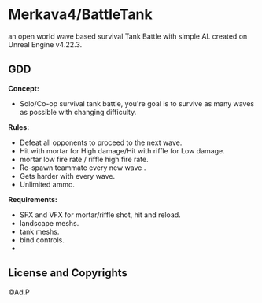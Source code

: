 # Merkava4/BattleTank
an open world wave based survival Tank Battle with simple AI.
created on Unreal Engine v4.22.3.
## GDD
 **Concept:**
 - Solo/Co-op survival tank battle, you're goal is to survive as many waves as possible with changing difficulty.

**Rules:**
- Defeat all opponents to proceed to the next wave.
- Hit with mortar for High damage/Hit with riffle for Low damage.
- mortar low fire rate / riffle high fire rate.
- Re-spawn teammate every new wave .
- Gets harder with every wave.
- Unlimited ammo.

**Requirements:**
- SFX and VFX for mortar/riffle shot, hit and reload.
- landscape meshs.
- tank meshs.
- bind controls.
- 
## License and Copyrights
©Ad.P
